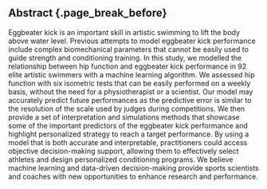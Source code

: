 ## Abstract {.page_break_before}

Eggbeater kick is an important skill in artistic swimming to lift the body above water level.
Previous attempts to model eggbeater kick performance include complex biomechanical parameters that cannot be easily used to guide strength and conditioning training.
In this study, we modelled the relationship between hip function and eggbeater kick performance in 92 elite artistic swimmers with a machine learning algorithm.
We assessed hip function with six isometric tests that can be easily performed on a weekly basis, without the need for a physiotherapist or a scientist.
Our model may accurately predict future performances as the predictive error is similar to the resolution of the scale used by judges during competitions.
We then provide a set of interpretation and simulations methods that showcase some of the important predictors of the eggbeater kick performance and highlight personalized strategy to reach a target performance.
By using a model that is both accurate and interpretable, practitioners could access objective decision-making support, allowing them to effectively select athletes and design personalized conditioning programs.
We believe machine learning and data-driven decision-making provide sports scientists and coaches with new opportunities to enhance research and performance.
